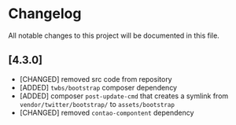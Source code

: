 # Changelog
All notable changes to this project will be documented in this file.

## [4.3.0]

* [CHANGED] removed src code from repository
* [ADDED] `twbs/bootstrap` composer dependency 
* [ADDED]  composer `post-update-cmd` that creates a symlink from `vendor/twitter/bootstrap/` to `assets/bootstrap`
* [CHANGED] removed `contao-compontent` dependency
